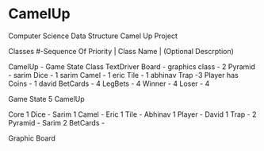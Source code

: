# CamelUp
Computer Science Data Structure Camel Up Project

Classes
#-Sequence Of Priority | Class Name | (Optional Descrption)

CamelUp - Game State Class
TextDriver
Board - graphics class - 2
Pyramid - sarim
Dice - 1 sarim
Camel - 1 eric 
Tile - 1 abhinav
Trap -3
Player has Coins - 1 david
BetCards - 4
LegBets - 4
Winner - 4
Loser - 4


Game State
	5 CamelUp

Core
	1 Dice			-	Sarim
	1 Camel			-	Eric
	1 Tile			-	Abhinav
	1 Player		- David
	1 Trap			- 
	2 Pyramid		-	Sarim
	2 BetCards	- 
	

Graphic
	Board 
